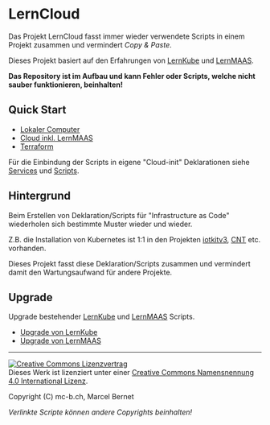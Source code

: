 LernCloud
=========

Das Projekt LernCloud fasst immer wieder verwendete Scripts in einem Projekt zusammen und vermindert *Copy & Paste*.

Dieses Projekt basiert auf den Erfahrungen von [LernKube](https://github.com/mc-b/lernkube) und [LernMAAS](https://github.com/mc-b/lernmaas).

**Das Repository ist im Aufbau und kann Fehler oder Scripts, welche nicht sauber funktionieren, beinhalten!**

Quick Start
-----------

* [Lokaler Computer](intro/)
* [Cloud inkl. LernMAAS](intro/Cloud.md)
* [Terraform](intro/Terraform.md)

Für die Einbindung der Scripts in eigene "Cloud-init" Deklarationen siehe [Services](services/) und [Scripts](scripts/).

Hintergrund
-----------

Beim Erstellen von Deklaration/Scripts für "Infrastructure as Code" wiederholen sich bestimmte Muster wieder und wieder.

Z.B. die Installation von Kubernetes ist 1:1 in den Projekten [iotkitv3](https://github.com/iotkitv3/edge), [CNT](https://gitlab.com/ch-tbz-hf/Stud/cnt/-/blob/main/2_Unterrichtsressourcen/K/kubernetes.md) etc. vorhanden.

Dieses Projekt fasst diese Deklaration/Scripts zusammen und vermindert damit den Wartungsaufwand für andere Projekte.

Upgrade
-------

Upgrade bestehender [LernKube](https://github.com/mc-b/lernkube) und [LernMAAS](https://github.com/mc-b/lernmaas) Scripts.

* [Upgrade von LernKube](upgrade/lernkube.md) 
* [Upgrade von LernMAAS](upgrade/lernmaas.md) 


- - -

<a rel="license" href="http://creativecommons.org/licenses/by/4.0/"><img alt="Creative Commons Lizenzvertrag" style="border-width:0" src="https://i.creativecommons.org/l/by/4.0/88x31.png" /></a><br />Dieses Werk ist lizenziert unter einer <a rel="license" href="http://creativecommons.org/licenses/by/4.0/">Creative Commons Namensnennung 4.0 International Lizenz</a>.

Copyright (C) mc-b.ch, Marcel Bernet

*Verlinkte Scripte können andere Copyrights beinhalten!*
